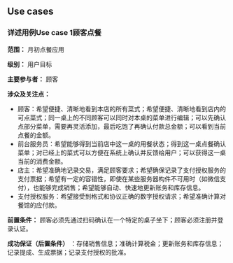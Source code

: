  ## Use cases

### 详述用例Use case 1顾客点餐

**范围：** 月初点餐应用

**级别：** 用户目标

**主要参与者：** 顾客

**涉众及关注点：** 

- 顾客：希望便捷、清晰地看到本店的所有菜式；希望便捷、清晰地看到店内的可点菜式；同一桌上的不同顾客可以同时对本桌的菜单进行编辑；可以先确认点部分菜单，需要再灵活添加，最后吃饱了再确认付款总金额；可以看到当前点餐的金额。
- 前台服务员：希望能够得到当前店中这一桌的用餐状态；得到这一桌点餐确认菜单；对已经上的菜式可以方便在系统上确认并反馈给用户；可以获得这一桌当前的消费金额。
- 店主：希望准确地记录交易，满足顾客要求；希望确保记录了支付授权服务的支付票据；希望有一定的容错性，即使在某些服务器构件不可用时（如微信支付），也能够完成销售；希望能够自动、快速地更新账务和库存信息。
- 支付授权服务：希望接受到格式和协议正确的数字授权请求；希望准确计算对餐馆的应付款。

**前置条件：** 顾客必须先通过扫码确认在一个特定的桌子坐下；顾客必须注册并登录认证。

**成功保证（后置条件）** ：存储销售信息；准确计算税金；更新账务和库存信息；记录提成、生成票据；记录支付授权的批准。


